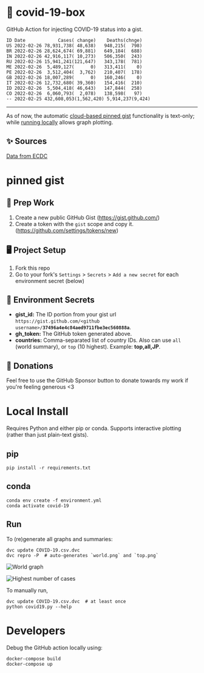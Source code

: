 # 🏥 covid-19-box

GitHub Action for injecting COVID-19 status into a gist.

```
ID Date            Cases( change)    Deaths(chnge)
US 2022-02-26 78,931,738( 48,638)   948,215(  798)
BR 2022-02-26 28,624,674( 69,881)   649,184(  688)
IN 2022-02-26 42,916,117( 10,273)   506,350(  243)
RU 2022-02-26 15,941,241(121,647)   343,178(  781)
ME 2022-02-26  5,489,127(      0)   313,411(    0)
PE 2022-02-26  3,512,404(  3,762)   210,407(  178)
GB 2022-02-26 18,007,289(      0)   160,246(    0)
IT 2022-02-26 12,732,680( 39,360)   154,416(  210)
ID 2022-02-26  5,504,418( 46,643)   147,844(  258)
CO 2022-02-26  6,060,793(  2,078)   138,598(   97)
-- 2022-02-25 432,608,053(1,562,420) 5,914,237(9,424)
```

---

As of now, the automatic [cloud-based pinned gist](#pinned-gist) functionality is text-only;
while [running locally](#local-install) allows graph plotting.

## ✨ Sources

[Data from ECDC](https://www.ecdc.europa.eu/en/publications-data/download-todays-data-geographic-distribution-covid-19-cases-worldwide)

# pinned gist

## 🎒 Prep Work
1. Create a new public GitHub Gist (https://gist.github.com/)
1. Create a token with the `gist` scope and copy it. (https://github.com/settings/tokens/new)

## 🖥 Project Setup
1. Fork this repo
1. Go to your fork's `Settings` > `Secrets` > `Add a new secret` for each environment secret (below)

## 🤫 Environment Secrets
- **gist_id:** The ID portion from your gist url `https://gist.github.com/<github username>/`**`37496a4e4c84aed9711fbe3ec560888a`**.
- **gh_token:** The GitHub token generated above.
- **countries:** Comma-separated list of country IDs. Also can use `all` (world summary), or `top` (10 highest). Example: **top,all,JP**.

## 💸 Donations

Feel free to use the GitHub Sponsor button to donate towards my work if you're feeling generous <3

# Local Install

Requires Python and either pip or conda. Supports interactive plotting (rather than just plain-text gists).

## pip

```
pip install -r requirements.txt
```

## conda

```
conda env create -f environment.yml
conda activate covid-19
```

## Run

To (re)generate all graphs and summaries:

```
dvc update COVID-19.csv.dvc
dvc repro -P  # auto-generates `world.png` and `top.png`
```

![World graph](world.png)

![Highest number of cases](top.png)

To manually run,

```
dvc update COVID-19.csv.dvc  # at least once
python covid19.py --help
```

# Developers

Debug the GitHub action locally using:

```
docker-compose build
docker-compose up
```
